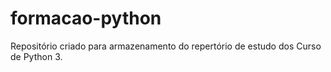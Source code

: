 # formacao-python

Repositório criado para armazenamento do repertório de estudo dos Curso de Python 3.
